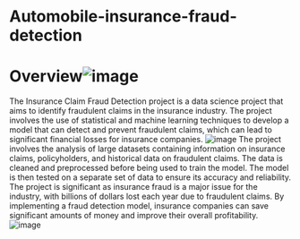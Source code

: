 # Automobile-insurance-fraud-detection
# Overview![image](https://github.com/abhikadam27/Automobile-insurance-fraud-detection/assets/78306477/a0fd8ded-f5bd-48b9-b576-272412de0337)
The Insurance Claim Fraud Detection project is a data science project that aims to identify fraudulent claims in the insurance industry. The project involves the use of statistical and machine learning techniques to develop a model that can detect and prevent fraudulent claims, which can lead to significant financial losses for insurance companies.
![image](https://github.com/abhikadam27/Automobile-insurance-fraud-detection/assets/78306477/cd65302a-4925-48b3-ac2f-6f149e2fba5d)
The project involves the analysis of large datasets containing information on insurance claims, policyholders, and historical data on fraudulent claims. The data is cleaned and preprocessed before being used to train the model. The model is then tested on a separate set of data to ensure its accuracy and reliability.
The project is significant as insurance fraud is a major issue for the industry, with billions of dollars lost each year due to fraudulent claims. By implementing a fraud detection model, insurance companies can save significant amounts of money and improve their overall profitability.
![image](https://github.com/abhikadam27/Automobile-insurance-fraud-detection/assets/78306477/e2c30c39-2740-42b8-a453-0b89b782cee8)
